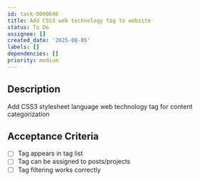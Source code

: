 ```yaml
---
id: task-0000646
title: Add CSS3 web technology tag to website
status: To Do
assignee: []
created_date: '2025-08-05'
labels: []
dependencies: []
priority: medium
---
```


## Description

Add CSS3 stylesheet language web technology tag for content categorization

## Acceptance Criteria

- [ ] Tag appears in tag list
- [ ] Tag can be assigned to posts/projects
- [ ] Tag filtering works correctly
